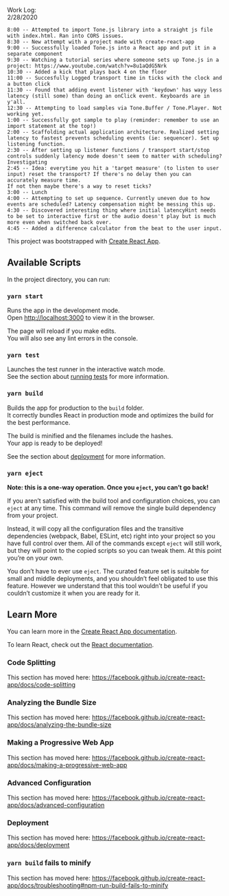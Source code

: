 Work Log:   
2/28/2020  

    8:00 -- Attempted to import Tone.js library into a straight js file with index.html. Ran into CORS issues.  
    8:30 -- New attempt with a project made with create-react-app  
    9:00 -- Successfully loaded Tone.js into a React app and put it in a separate component  
    9:30 -- Watching a tutorial series where someone sets up Tone.js in a project: https://www.youtube.com/watch?v=8u1aQdG5Nrk  
    10:30 -- Added a kick that plays back 4 on the floor  
    11:00 -- Succesfully Logged transport time in ticks with the clock and a button click  
    11:30 -- Found that adding event listener with 'keydown' has wayy less latency (still some) than doing an onClick event. Keyboards are in y'all.  
    12:30 -- Attempting to load samples via Tone.Buffer / Tone.Player. Not working yet.  
    1:00 -- Successfully got sample to play (reminder: remember to use an import statement at the top!)  
    2:00 -- Scaffolding actual application architecture. Realized setting latency to fastest prevents scheduling events (ie: sequencer). Set up listening function.  
    2:30 -- After setting up listener functions / transport start/stop controls suddenly latency mode doesn't seem to matter with scheduling? Investigating  
    2:45 -- Idea: everytime you hit a 'target measure' (to listen to user input) reset the transport? If there's no delay then you can accurately measure time.  
    If not then maybe there's a way to reset ticks?  
    3:00 -- Lunch
    4:00 -- Attempting to set up sequence. Currently uneven due to how events are scheduled? Latency compensation might be messing this up.   
    4:30 -- Discovered interesting thing where initial latencyHint needs to be set to interactive first or the audio doesn't play but is much more even when switched back over.  
    4:45 -- Added a difference calculator from the beat to the user input.



This project was bootstrapped with [Create React App](https://github.com/facebook/create-react-app).

## Available Scripts

In the project directory, you can run:

### `yarn start`

Runs the app in the development mode.<br />
Open [http://localhost:3000](http://localhost:3000) to view it in the browser.

The page will reload if you make edits.<br />
You will also see any lint errors in the console.

### `yarn test`

Launches the test runner in the interactive watch mode.<br />
See the section about [running tests](https://facebook.github.io/create-react-app/docs/running-tests) for more information.

### `yarn build`

Builds the app for production to the `build` folder.<br />
It correctly bundles React in production mode and optimizes the build for the best performance.

The build is minified and the filenames include the hashes.<br />
Your app is ready to be deployed!

See the section about [deployment](https://facebook.github.io/create-react-app/docs/deployment) for more information.

### `yarn eject`

**Note: this is a one-way operation. Once you `eject`, you can’t go back!**

If you aren’t satisfied with the build tool and configuration choices, you can `eject` at any time. This command will remove the single build dependency from your project.

Instead, it will copy all the configuration files and the transitive dependencies (webpack, Babel, ESLint, etc) right into your project so you have full control over them. All of the commands except `eject` will still work, but they will point to the copied scripts so you can tweak them. At this point you’re on your own.

You don’t have to ever use `eject`. The curated feature set is suitable for small and middle deployments, and you shouldn’t feel obligated to use this feature. However we understand that this tool wouldn’t be useful if you couldn’t customize it when you are ready for it.

## Learn More

You can learn more in the [Create React App documentation](https://facebook.github.io/create-react-app/docs/getting-started).

To learn React, check out the [React documentation](https://reactjs.org/).

### Code Splitting

This section has moved here: https://facebook.github.io/create-react-app/docs/code-splitting

### Analyzing the Bundle Size

This section has moved here: https://facebook.github.io/create-react-app/docs/analyzing-the-bundle-size

### Making a Progressive Web App

This section has moved here: https://facebook.github.io/create-react-app/docs/making-a-progressive-web-app

### Advanced Configuration

This section has moved here: https://facebook.github.io/create-react-app/docs/advanced-configuration

### Deployment

This section has moved here: https://facebook.github.io/create-react-app/docs/deployment

### `yarn build` fails to minify

This section has moved here: https://facebook.github.io/create-react-app/docs/troubleshooting#npm-run-build-fails-to-minify 
